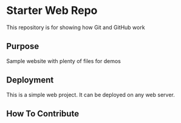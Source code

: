 # Starter Web Repo

This repository is for showing how Git and GitHub work

## Purpose

Sample website with plenty of files for demos

## Deployment

This is a simple web project.  It can be deployed on any web server.

## How To Contribute